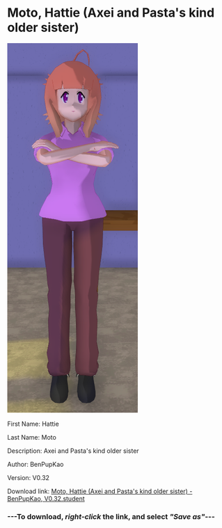 # Moto, Hattie (Axei and Pasta's kind older sister)

<img src = "https://raw.githubusercontent.com/Arbiter1223/Daigaku-Gurashi-Custom-Students/master/Students/Files/Moto%2C%20Hattie%20(Axei%20and%20Pasta's%20kind%20older%20sister).png">

First Name: Hattie

Last Name: Moto

Description: Axei and Pasta's kind older sister

Author: BenPupKao

Version: V0.32

Download link: <a href="https://raw.githubusercontent.com/Arbiter1223/Daigaku-Gurashi-Custom-Students/master/Students/Files/Moto%2C%20Hattie%20(Axei%20and%20Pasta's%20kind%20older%20sister)%20-%20BenPupKao%2C%20V0.32.student">Moto, Hattie (Axei and Pasta's kind older sister) - BenPupKao, V0.32.student</a>

### ---**To download, _right-click_ the link, and select _"Save as"_**---
